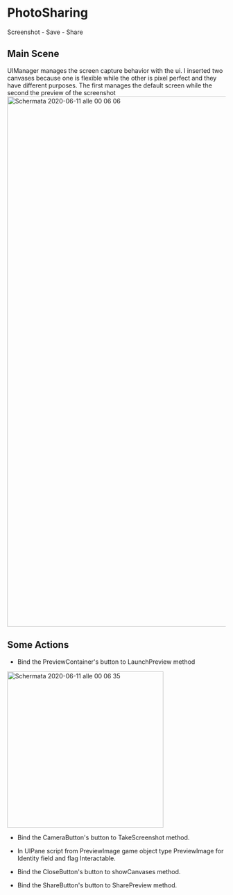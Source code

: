 # PhotoSharing
Screenshot - Save - Share

## Main Scene
UIManager manages the screen capture behavior with the ui.
I inserted two canvases because one is flexible while the other is pixel perfect and they have different purposes.
The first manages the default screen while the second the preview of the screenshot
<img width="1222" alt="Schermata 2020-06-11 alle 00 06 06" src="https://user-images.githubusercontent.com/9513748/84323782-b5562100-ab77-11ea-8e44-2e7dcb7f47e2.png">

## Some Actions
- Bind the PreviewContainer's button to LaunchPreview method
<img width="360" alt="Schermata 2020-06-11 alle 00 06 35" src="https://user-images.githubusercontent.com/9513748/84324853-b5efb700-ab79-11ea-808c-4b9a97be8ffc.png">

- Bind the CameraButton's button to TakeScreenshot method.

- In UIPane script from PreviewImage game object type PreviewImage for Identity field and flag Interactable.

- Bind the CloseButton's button to showCanvases method.

- Bind the ShareButton's button to SharePreview method.


